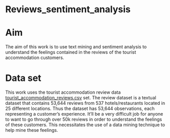 # Reviews_sentiment_analysis
# Aim
The aim of this work is to use text mining and sentiment analysis to understand the feelings contained in the reviews of the tourist accommodation customers.
# Data set
This work uses the tourist accommodation review data [tourist_accommodation_reviews.csv](https://github.com/Olajydon/tourist_accommodation_reviews_sentiment_analysis/files/10895298/tourist_accommodation_reviews.csv)
set. The review dataset is a textual dataset that contains 53,644 reviews from 537 hotels/restaurants 
located in 25 different locations. Thus the dataset has 53,644 observations, each representing a customer’s experience. It’ll be a very difficult job for 
anyone to want to go through over 50k reviews in order to understand the feelings of these customers. This necessitates the use of a data mining technique 
to help mine these feelings.
